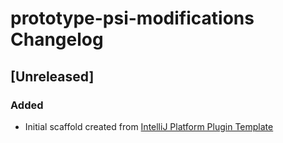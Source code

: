 <!-- Keep a Changelog guide -> https://keepachangelog.com -->

# prototype-psi-modifications Changelog

## [Unreleased]
### Added
- Initial scaffold created from [IntelliJ Platform Plugin Template](https://github.com/JetBrains/intellij-platform-plugin-template)
